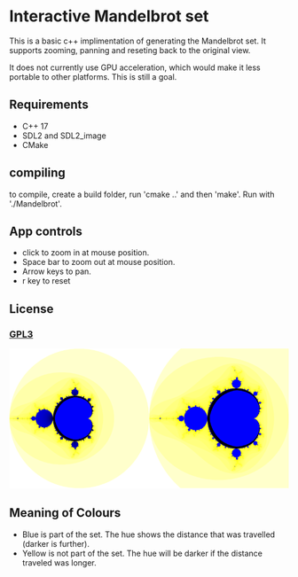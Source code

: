 # Interactive Mandelbrot set

This is a basic c++ implimentation of generating the Mandelbrot set. It supports zooming, panning and reseting back to the original view.

It does not currently use GPU acceleration, which would make it less portable to other platforms. This is still a goal.

## Requirements

- C++ 17
- SDL2 and SDL2_image
- CMake

## compiling

to compile, create a build folder, run 'cmake ..' and then 'make'.
Run with './Mandelbrot'.

## App controls
- click to zoom in at mouse position.
- Space bar to zoom out at mouse position.
- Arrow keys to pan.
- r key to reset

## License
### [GPL3](license.txt)

<img alt="200 Steps mandelbrot set" src="images/img200.png" width="50%"><img alt="50000 Steps mandelbrot set" src="images/img50000.png" width="50%">

## Meaning of Colours
- Blue is part of the set. The hue shows the distance that was travelled (darker is further).
- Yellow is not part of the set. The hue will be darker if the distance traveled was longer.